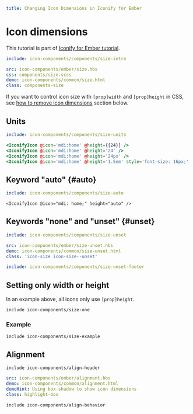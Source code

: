 ```yaml
title: Changing Icon Dimensions in Iconify for Ember
```

# Icon dimensions

This tutorial is part of [Iconify for Ember tutorial](./index.md).

```yaml
include: icon-components/components/size-intro
```

```yaml
src: icon-components/ember/size.hbs
css: components/size.scss
demo: icon-components/common/size.html
class: components-size
```

If you want to control icon size with `[prop]width` and `[prop]height` in CSS, see [how to remove icon dimensions](#unset) section below.

## Units

```yaml
include: icon-components/components/size-units
```

```hbs
<IconifyIcon @icon='mdi:home' @height={{24}} />
<IconifyIcon @icon='mdi:home' @height='24' />
<IconifyIcon @icon='mdi:home' @height='24px' />
<IconifyIcon @icon='mdi:home' @height='1.5em' style='font-size: 16px;' />
```

## Keyword "auto" {#auto}

```yaml
include: icon-components/components/size-auto
```

```vue
<IconifyIcon @icon="mdi: home;" height="auto" />
```

## Keywords "none" and "unset" {#unset}

```yaml
include: icon-components/components/size-unset
```

```yaml
src: icon-components/ember/size-unset.hbs
demo: icon-components/common/size-unset.html
class: 'icon-size icon-size--unset'
```

```yaml
include: icon-components/components/size-unset-footer
```

## Setting only width or height

In an example above, all icons only use `[prop]height`.

`include icon-components/size-one`

### Example

`include icon-components/size-example`

## Alignment

`include icon-components/align-header`

```yaml
src: icon-components/ember/alignment.hbs
demo: icon-components/common/alignment.html
demoHint: Using box-shadow to show icon dimensions
class: highlight-box
```

`include icon-components/align-behavior`
